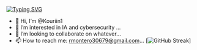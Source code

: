 [![Typing SVG](https://readme-typing-svg.demolab.com?font=Fira+Code&weight=700&size=30&pause=1000&center=true&width=435&lines=Roger+Montero;Learning+new+technologies)](https://git.io/typing-svg)
- 👋 Hi, I’m @Kouriin1
- 👀 I’m interested in IA and cybersecurity ...
- 💞️ I’m looking to collaborate on whatever...
- 📫 How to reach me: rmontero30679@gmail.com...
[![GitHub Streak](https://github-readme-streak-stats.herokuapp.com?user=Kouriin1&theme=tokyonight)]

<!---
Kouriin1/Kouriin1 is a ✨ special ✨ repository because its `README.md` (this file) appears on your GitHub profile.
You can click the Preview link to take a look at your changes.
--->
